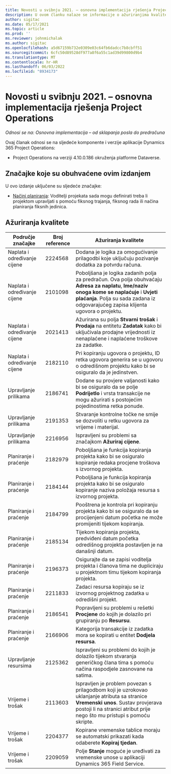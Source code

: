 ```yaml
---
title: Novosti u svibnju 2021. – osnovna implementacija rješenja Project Operations
description: U ovom članku nalaze se informacije o ažuriranjima kvalitete dostupnima u izdanju osnovne implementacije aplikacije Project Operations iz svibnja 2021.
author: sigitac
ms.date: 05/17/2021
ms.topic: article
ms.prod: ''
ms.reviewer: johnmichalak
ms.author: sigitac
ms.openlocfilehash: a5d67159b732e0309e03c64fb6dadcc7b8cbff51
ms.sourcegitcommit: 6cfc50d89528df977a8f6a55c1ad39d99800d9b4
ms.translationtype: MT
ms.contentlocale: hr-HR
ms.lasthandoff: 06/03/2022
ms.locfileid: "8934173"
---
```

# <a name="whats-new-may-2021---project-operations-lite-deployment"></a>Novosti u svibnju 2021. – osnovna implementacija rješenja Project Operations

_Odnosi se na: Osnovna implementacija – od sklapanja posla do predračuna_

Ovaj članak odnosi se na sljedeće komponente i verzije aplikacije Dynamics 365 Project Operations:

   - Project Operations na verziji 4.10.0.186 okruženja platforme Dataverse.

## <a name="features-included-in-this-release"></a>Značajke koje su obuhvaćene ovim izdanjem

U ovo izdanje uključene su sljedeće značajke:

- [Načini planiranja](../../project-management/scheduling-modes.md): Voditelji projekata sada mogu definirati treba li projektom upravljati s pomoću fiksnog trajanja, fiksnog rada ili načina planiranja fiksnih jedinica.

## <a name="quality-updates"></a>Ažuriranja kvalitete

| **Područje značajke** | **Broj reference** | **Ažuriranja kvalitete** |
| --- | --- | --- |
| Naplata i određivanje cijene | 2224568 | Dodana je logika za omogućivanje prilagodbi koje uključuju pozivanje dodatka za potvrdu računa. |
| Naplata i određivanje cijene | 2101098 | Poboljšana je logika zadanih polja za predračun. Ova polja obuhvaćaju **Adresa za naplatu**, **Ime/naziv onoga kome se naplaćuje** i **Uvjeti plaćanja**. Polja su sada zadana iz odgovarajućeg zapisa klijenta ugovora o projektu. |
| Naplata i određivanje cijene | 2021413 | Ažurirana su polja **Stvarni trošak** i **Prodaja** na entitetu **Zadatak** kako bi uključivala prodajne vrijednosti iz nenaplaćene i naplaćene troškove za zadatke. |
| Naplata i određivanje cijene | 2182110 | Pri kopiranju ugovora o projektu, ID retka ugovora generira se u ugovoru o odredišnom projektu kako bi se osiguralo da je jedinstven. |
| Upravljanje prilikama | 2186741 | Dodane su provjere valjanosti kako bi se osiguralo da se polje **Podrijetlo** i vrsta transakcije ne mogu ažurirati s postojećim pojedinostima retka ponude. |
| Upravljanje prilikama | 2191353 | Stvaranje kontrolne točke ne smije se dozvoliti u retku ugovora za vrijeme i materijal. |
| Upravljanje prilikama | 2216956 | Ispravljeni su problemi sa značajkom **Ažuriraj cijene**. |
| Planiranje i praćenje | 2182979 | Poboljšana je funkcija kopiranja projekta kako bi se osiguralo kopiranje redaka procjene troškova s izvornog projekta. |
| Planiranje i praćenje | 2184144 | Poboljšana je funkcija kopiranja projekta kako bi se osiguralo kopiranje naziva položaja resursa s izvornog projekta. |
| Planiranje i praćenje | 2184799 | Pooštrena je kontrola pri kopiranju projekta kako bi se osiguralo da se procijenjeni datum početka ne može promijeniti tijekom kopiranja. |
| Planiranje i praćenje | 2185134 | Tijekom kopiranja projekta, predviđeni datum početka odredišnog projekta postavljen je na današnji datum. |
| Planiranje i praćenje | 2196373 | Osigurajte da se zapisi voditelja projekta i članova tima ne dupliciraju u projektnom timu tijekom kopiranja projekta. |
| Planiranje i praćenje | 2211833 | Zadaci resursa kopiraju se iz izvornog projektnog zadatka u odredišni projekt. |
| Planiranje i praćenje | 2186541 | Popravljeni su problemi u rešetki **Procjene** do kojih je dolazilo pri grupiranju po **Resursu**. |
| Planiranje i praćenje | 2166906 | Kategorija transakcije iz zadatka mora se kopirati u entitet **Dodjela resursa**. |
| Upravljanje resursima | 2125362 | Ispravljeni su problemi do kojih je dolazilo tijekom stvaranja generičkog člana tima s pomoću načina raspodjele zasnovane na satima. |
| Vrijeme i trošak | 2113603 | Ispravljen je problem povezan s prilagodbom koji je uzrokovao uklanjanje atributa sa stranice **Vremenski unos**. Sustav provjerava postoji li na stranici atribut prije nego što mu pristupi s pomoću skripte. |
| Vrijeme i trošak | 2204377 | Kopirane vremenske tablice moraju se automatski prikazati kada odaberete **Kopiraj tjedan**. |
| Vrijeme i trošak | 2209059 | Polje **Stanje** moguće je uređivati za vremenske unose u aplikaciji Dynamics 365 Field Service. |
